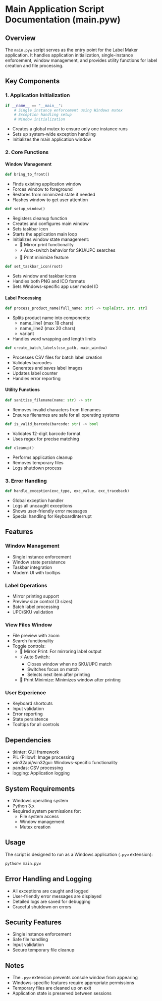 # Main Application Script Documentation (main.pyw)

## Overview
The `main.pyw` script serves as the entry point for the Label Maker application. It handles application initialization, single-instance enforcement, window management, and provides utility functions for label creation and file processing.

## Key Components

### 1. Application Initialization
```python
if __name__ == "__main__":
    # Single instance enforcement using Windows mutex
    # Exception handling setup
    # Window initialization
```
- Creates a global mutex to ensure only one instance runs
- Sets up system-wide exception handling
- Initializes the main application window

### 2. Core Functions

#### Window Management
```python
def bring_to_front()
```
- Finds existing application window
- Forces window to foreground
- Restores from minimized state if needed
- Flashes window to get user attention

```python
def setup_window()
```
- Registers cleanup function
- Creates and configures main window
- Sets taskbar icon
- Starts the application main loop
- Initializes window state management:
  - 🔄 Mirror print functionality
  - ⚡ Auto-switch behavior for SKU/UPC searches
  - 📄 Print minimize feature

```python
def set_taskbar_icon(root)
```
- Sets window and taskbar icons
- Handles both PNG and ICO formats
- Sets Windows-specific app user model ID

#### Label Processing

```python
def process_product_name(full_name: str) -> tuple[str, str, str]
```
- Splits product name into components:
  - name_line1 (max 18 chars)
  - name_line2 (max 20 chars)
  - variant
- Handles word wrapping and length limits

```python
def create_batch_labels(csv_path, main_window)
```
- Processes CSV files for batch label creation
- Validates barcodes
- Generates and saves label images
- Updates label counter
- Handles error reporting

#### Utility Functions

```python
def sanitize_filename(name: str) -> str
```
- Removes invalid characters from filenames
- Ensures filenames are safe for all operating systems

```python
def is_valid_barcode(barcode: str) -> bool
```
- Validates 12-digit barcode format
- Uses regex for precise matching

```python
def cleanup()
```
- Performs application cleanup
- Removes temporary files
- Logs shutdown process

### 3. Error Handling

```python
def handle_exception(exc_type, exc_value, exc_traceback)
```
- Global exception handler
- Logs all uncaught exceptions
- Shows user-friendly error messages
- Special handling for KeyboardInterrupt

## Features
### Window Management
- Single instance enforcement
- Window state persistence
- Taskbar integration
- Modern UI with tooltips

### Label Operations
- Mirror printing support
- Preview size control (3 sizes)
- Batch label processing
- UPC/SKU validation

### View Files Window
- File preview with zoom
- Search functionality
- Toggle controls:
  - 🔄 Mirror Print: For mirroring label output
  - ⚡ Auto Switch: 
    - Closes window when no SKU/UPC match
    - Switches focus on match
    - Selects next item after printing
  - 📄 Print Minimize: Minimizes window after printing

### User Experience
- Keyboard shortcuts
- Input validation
- Error reporting
- State persistence
- Tooltips for all controls

## Dependencies
- tkinter: GUI framework
- PIL (Pillow): Image processing
- win32api/win32gui: Windows-specific functionality
- pandas: CSV processing
- logging: Application logging

## System Requirements
- Windows operating system
- Python 3.x
- Required system permissions for:
  - File system access
  - Window management
  - Mutex creation

## Usage
The script is designed to run as a Windows application (`.pyw` extension):
```bash
pythonw main.pyw
```

## Error Handling and Logging
- All exceptions are caught and logged
- User-friendly error messages are displayed
- Detailed logs are saved for debugging
- Graceful shutdown on errors

## Security Features
- Single instance enforcement
- Safe file handling
- Input validation
- Secure temporary file cleanup

## Notes
- The `.pyw` extension prevents console window from appearing
- Windows-specific features require appropriate permissions
- Temporary files are cleaned up on exit
- Application state is preserved between sessions

